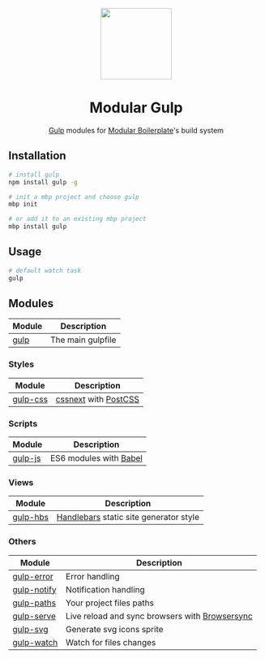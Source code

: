 <p align="center">
    <a href="https://github.com/modularbp/modular-gulp">
        <img src="https://user-images.githubusercontent.com/4596862/37633827-4ed88a28-2bca-11e8-9f5e-f0ce25c30f0e.png" height="140">
    </a>
</p>
<h1 align="center">Modular Gulp</h1>
<p align="center"><a href="https://github.com/gulpjs/gulp/">Gulp</a> modules for <a href="https://github.com/modularbp/modular-boilerplate">Modular Boilerplate</a>'s build system</p>

## Installation
```sh
# install gulp
npm install gulp -g

# init a mbp project and choose gulp
mbp init

# or add it to an existing mbp project
mbp install gulp

```

## Usage
```sh
# default watch task
gulp
```

## Modules
| Module | Description |
| ------ | ----------- |
| [gulp] | The main gulpfile |

### Styles
| Module | Description |
| ------ | ----------- |
| [gulp-css] | [cssnext] with [PostCSS] |

### Scripts
| Module | Description |
| ------ | ----------- |
| [gulp-js] | ES6 modules with [Babel] |

### Views
| Module | Description |
| ------ | ----------- |
| [gulp-hbs] | [Handlebars] static site generator style |

### Others
| Module | Description |
| ------ | ----------- |
| [gulp-error] | Error handling |
| [gulp-notify] | Notification handling |
| [gulp-paths] | Your project files paths |
| [gulp-serve] | Live reload and sync browsers with [Browsersync] |
| [gulp-svg] | Generate svg icons sprite |
| [gulp-watch] | Watch for files changes |

[Modular Boilerplate]: https://github.com/modularbp/modular-boilerplate#readme
[gulp]: https://github.com/modularbp/modular-gulp
[gulp-css]: https://github.com/modularbp/modular-gulp/tree/master/modules/gulp-css
[gulp-error]: https://github.com/modularbp/modular-gulp/tree/master/modules/gulp-error
[gulp-hbs]: https://github.com/modularbp/modular-gulp/tree/master/modules/gulp-hbs
[gulp-js]: https://github.com/modularbp/modular-gulp/tree/master/modules/gulp-js
[gulp-notify]: https://github.com/modularbp/modular-gulp/tree/master/modules/gulp-notify
[gulp-paths]: https://github.com/modularbp/modular-gulp/tree/master/modules/gulp-paths
[gulp-serve]: https://github.com/modularbp/modular-gulp/tree/master/modules/gulp-serve
[gulp-svg]: https://github.com/modularbp/modular-gulp/tree/master/modules/gulp-svg
[gulp-watch]: https://github.com/modularbp/modular-gulp/tree/master/modules/gulp-watch

[cssnext]: https://github.com/MoOx/postcss-cssnext
[PostCSS]: https://github.com/postcss/postcss
[Handlebars]: https://github.com/wycats/handlebars.js
[Babel]: https://github.com/babel/babel
[Browsersync]: https://github.com/Browsersync/browser-sync
